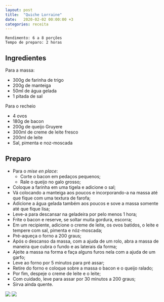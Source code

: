 ```yaml
---
layout: post
title:  "Quiche Lorraine"
date:   2020-02-02 00:00:00 +3
categories: receita
---
```


```
Rendimento: 6 a 8 porções
Tempo de preparo: 2 horas
```

## Ingredientes

Para a massa:

- 300g de farinha de trigo
- 200g de manteiga
- 50ml de água gelada
- 1 pitada de sal

Para o recheio

- 4 ovos
- 180g de bacon
- 200g de queijo Gruyere
- 300ml de creme de leite fresco
- 200ml de leite
- Sal, pimenta e noz-moscada

## Preparo

- Para o *mise en place*:
    - Corte o bacon em pedaços pequenos;
    - Rale o queijo no galo grosso;
- Coloque a farinha em uma tigela e adicione o sal;
- Vá colocando a manteiga aos poucos e incorporando-a na massa até que fique com uma textura de farofa;
- Adicione a água gelada também aos poucos e sove a massa somente até que fique lisa;
- Leve-a para descansar na geladeira por pelo menos 1 hora;
- Frite o bacon e reserve, se soltar muita gordura, escorra;
- Em um recipiente, adicione o creme de leite, os ovos batidos, o leite e tempere com sal, pimenta e nóz-moscada;
- Pré-aqueça o forno a 200 graus;
- Após o descanso da massa, com a ajuda de um rolo, abra a massa de maneira que cubra o fundo e as laterais da forma;
- Ajeite a massa na forma e faça alguns furos nela com a ajuda de um garfo;
- Leve ao forno por 5 minutos para pré assar;
- Retire do forno e coloque sobre a massa o bacon e o queijo ralado;
- Por fim, despeje o creme de leite e o leite;
- Com cuidado, leve para assar por 30 minutos a 200 graus;
- Sirva ainda quente.

![](/blogmangiare/assets/images/quiche_lorraine_1.jpg)
![](/blogmangiare/assets/images/quiche_lorraine_2.jpg)
